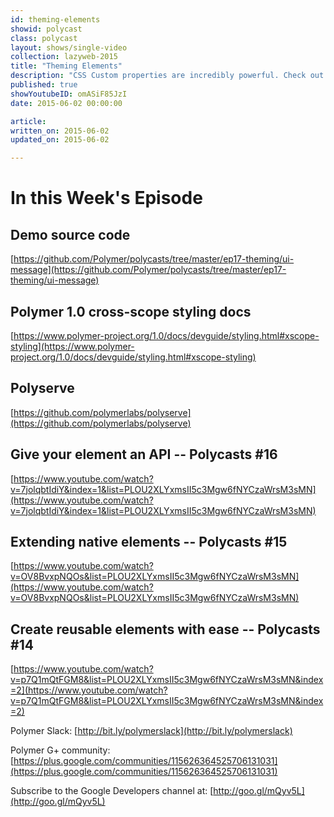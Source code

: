 ```yaml
---
id: theming-elements
showid: polycast
class: polycast
layout: shows/single-video
collection: lazyweb-2015
title: "Theming Elements"
description: "CSS Custom properties are incredibly powerful. Check out how you can use them to style and theme your Polymer elements."
published: true
showYoutubeID: omASiF85JzI
date: 2015-06-02 00:00:00

article: 
written_on: 2015-06-02
updated_on: 2015-06-02

---
```


# In this Week's Episode

## Demo source code

[https://github.com/Polymer/polycasts/tree/master/ep17-theming/ui-message](https://github.com/Polymer/polycasts/tree/master/ep17-theming/ui-message)

## Polymer 1.0 cross-scope styling docs

[https://www.polymer-project.org/1.0/docs/devguide/styling.html#xscope-styling](https://www.polymer-project.org/1.0/docs/devguide/styling.html#xscope-styling)

## Polyserve

[https://github.com/polymerlabs/polyserve](https://github.com/polymerlabs/polyserve)

## Give your element an API -- Polycasts #16

[https://www.youtube.com/watch?v=7jolqbtIdiY&index=1&list=PLOU2XLYxmsII5c3Mgw6fNYCzaWrsM3sMN](https://www.youtube.com/watch?v=7jolqbtIdiY&index=1&list=PLOU2XLYxmsII5c3Mgw6fNYCzaWrsM3sMN)

## Extending native elements -- Polycasts #15
[https://www.youtube.com/watch?v=OV8BvxpNQOs&list=PLOU2XLYxmsII5c3Mgw6fNYCzaWrsM3sMN](https://www.youtube.com/watch?v=OV8BvxpNQOs&list=PLOU2XLYxmsII5c3Mgw6fNYCzaWrsM3sMN)

## Create reusable elements with ease -- Polycasts #14

[https://www.youtube.com/watch?v=p7Q1mQtFGM8&list=PLOU2XLYxmsII5c3Mgw6fNYCzaWrsM3sMN&index=2](https://www.youtube.com/watch?v=p7Q1mQtFGM8&list=PLOU2XLYxmsII5c3Mgw6fNYCzaWrsM3sMN&index=2)

Polymer Slack: [http://bit.ly/polymerslack](http://bit.ly/polymerslack)

Polymer G+ community: [https://plus.google.com/communities/115626364525706131031](https://plus.google.com/communities/115626364525706131031)

Subscribe to the Google Developers channel at: [http://goo.gl/mQyv5L](http://goo.gl/mQyv5L)


